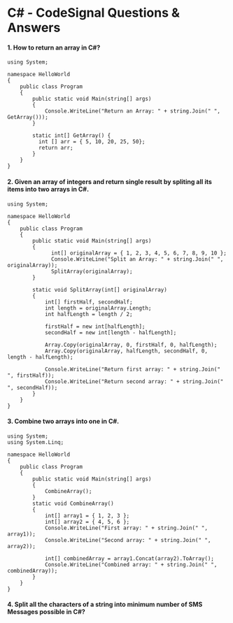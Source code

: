 # C# - CodeSignal Questions & Answers

#### 1. How to return an array in C#?
```
using System;

namespace HelloWorld
{
	public class Program
	{
		public static void Main(string[] args)
		{
			Console.WriteLine("Return an Array: " + string.Join(" ", GetArray()));
		}
		
		static int[] GetArray() {
		  int [] arr = { 5, 10, 20, 25, 50};
		  return arr;
		}
	}
}
```

#### 2. Given an array of integers and return single result by spliting all its items into two arrays in C#.
```
using System;

namespace HelloWorld
{
	public class Program
	{
		public static void Main(string[] args)
		{
			  int[] originalArray = { 1, 2, 3, 4, 5, 6, 7, 8, 9, 10 };
			  Console.WriteLine("Split an Array: " + string.Join(" ", originalArray));
			  SplitArray(originalArray);
		}
    
		static void SplitArray(int[] originalArray)
		{
			int[] firstHalf, secondHalf;
			int length = originalArray.Length;
			int halfLength = length / 2;
			
			firstHalf = new int[halfLength];
			secondHalf = new int[length - halfLength];
			
			Array.Copy(originalArray, 0, firstHalf, 0, halfLength);
			Array.Copy(originalArray, halfLength, secondHalf, 0, length - halfLength);
			
			Console.WriteLine("Return first array: " + string.Join(" ", firstHalf));
			Console.WriteLine("Return second array: " + string.Join(" ", secondHalf));
		}
	}
}
```

#### 3. Combine two arrays into one in C#.
```
using System;
using System.Linq;

namespace HelloWorld
{
	public class Program
	{
		public static void Main(string[] args)
		{
			CombineArray();
		}
		static void CombineArray()
		{
			int[] array1 = { 1, 2, 3 };
			int[] array2 = { 4, 5, 6 };
			Console.WriteLine("First array: " + string.Join(" ", array1));
			Console.WriteLine("Second array: " + string.Join(" ", array2));
			
			int[] combinedArray = array1.Concat(array2).ToArray();
			Console.WriteLine("Combined array: " + string.Join(" ", combinedArray));
		}
	}
}
```

#### 4. Split all the characters of a string into minimum number of SMS Messages possible in C#?

